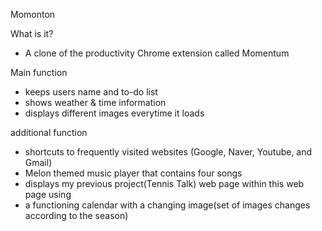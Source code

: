Momonton

What is it?

- A clone of the productivity Chrome extension called Momentum

Main function

- keeps users name and to-do list
- shows weather & time information
- displays different images everytime it loads

additional function

- shortcuts to frequently visited websites (Google, Naver, Youtube, and Gmail)
- Melon themed music player that contains four songs
- displays my previous project(Tennis Talk) web page within this web page using
- a functioning calendar with a changing image(set of images changes according to the season)
